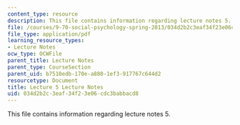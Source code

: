 ```yaml
---
content_type: resource
description: This file contains information regarding lecture notes 5.
file: /courses/9-70-social-psychology-spring-2013/034d2b2c3eaf34f23e06cdc3babbacd8_MIT9_70S13_Lect5.pdf
file_type: application/pdf
learning_resource_types:
- Lecture Notes
ocw_type: OCWFile
parent_title: Lecture Notes
parent_type: CourseSection
parent_uid: b7510edb-170e-a880-1ef3-917767c644d2
resourcetype: Document
title: Lecture 5 Lecture Notes
uid: 034d2b2c-3eaf-34f2-3e06-cdc3babbacd8
---
```

This file contains information regarding lecture notes 5.